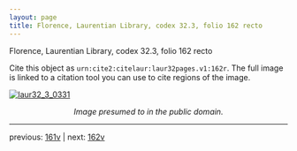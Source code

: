```yaml
---
layout: page
title: Florence, Laurentian Library, codex 32.3, folio 162 recto
---
```


Florence, Laurentian Library, codex 32.3, folio 162 recto

Cite this object as `urn:cite2:citelaur:laur32pages.v1:162r`.  The full image is linked to a citation tool you can use to cite regions of the image.

[![laur32_3_0331](http://www.homermultitext.org/iipsrv?IIIF=/project/homer/pyramidal/deepzoom/citelaur/laur32imgs/v1/laur32_3_0331.tif/full/800,/0/default.jpg)](http://www.homermultitext.org/ict2/?urn=urn:cite2:citelaur:laur32imgs.v1:laur32_3_0331) 

<p style="text-align: center; font-style: italic;">Image presumed to in the public domain.</p>

---

previous: [161v](../161v/) | next: [162v](../162v/)